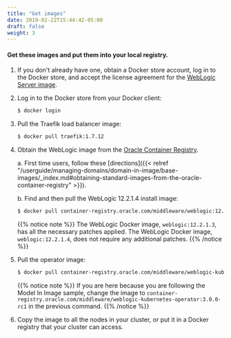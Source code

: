 ```yaml
---
title: "Get images"
date: 2019-02-22T15:44:42-05:00
draft: false
weight: 3
---
```


#### Get these images and put them into your local registry.

1. If you don't already have one, obtain a Docker store account, log in to the Docker store,
and accept the license agreement for the [WebLogic Server image](https://hub.docker.com/_/oracle-weblogic-server-12c).

1. Log in to the Docker store from your Docker client:

    ```bash
    $ docker login
    ```

1. Pull the Traefik load balancer image:

    ```bash
    $ docker pull traefik:1.7.12
    ```

1. Obtain the WebLogic image from the [Oracle Container Registry](https://container-registry.oracle.com).

    a. First time users, follow these [directions]({{< relref "/userguide/managing-domains/domain-in-image/base-images/_index.md#obtaining-standard-images-from-the-oracle-container-registry" >}}).

    b. Find and then pull the WebLogic 12.2.1.4 install image:

     ```bash
     $ docker pull container-registry.oracle.com/middleware/weblogic:12.2.1.4
     ```

    {{% notice note %}} The WebLogic Docker image, `weblogic:12.2.1.3`, has all the necessary patches applied. The WebLogic Docker image, `weblogic:12.2.1.4`, does not require any additional patches.
    {{% /notice %}}


1. Pull the operator image:

    ```bash
    $ docker pull container-registry.oracle.com/middleware/weblogic-kubernetes-operator:2.5.0
    ```
    
    {{% notice note %}} If you are here because you are following the Model In Image sample,
    change the image to `container-registry.oracle.com/middleware/weblogic-kubernetes-operator:3.0.0-rc1`
    in the previous command.
    {{% /notice %}}

1. Copy the image to all the nodes in your cluster, or put it in a Docker registry that your cluster can access.
